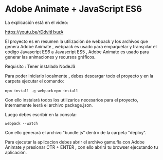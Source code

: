 # Adobe Animate + JavaScript ES6

La explicación está en el video:

https://youtu.be/rDdvltHxurA

El proyecto es en resumen la utilización de webpack y los archivos que genera Adobe Animate , webpack es usado para empaquetar y transpilar el código Javascript ES6 a Javascript ES5 , Adobe Animate es usado para generar las animaciones y recursos gráficos.

Requisito : Tener instalado NodeJS

Para poder iniciarlo localmente , debes descargar todo el proyecto y en la carpeta ejecutar el comando:

<code>npm install -g webpack</code>
<code>npm install</code>

Con ello instalará todos los utilizarios necesarios para el proyecto, internamente leerá el archivo package.json.

Luego debes escribir en la consola:

<code>webpack --watch</code>

Con ello generará el archivo "bundle.js" dentro de la carpeta "deploy".

Para ejecutar la aplicacion debes abrir el archivo game.fla con Adobe Animate y presionar CTR + ENTER , con ello abrirá tu browser ejecutando tu aplicación.


